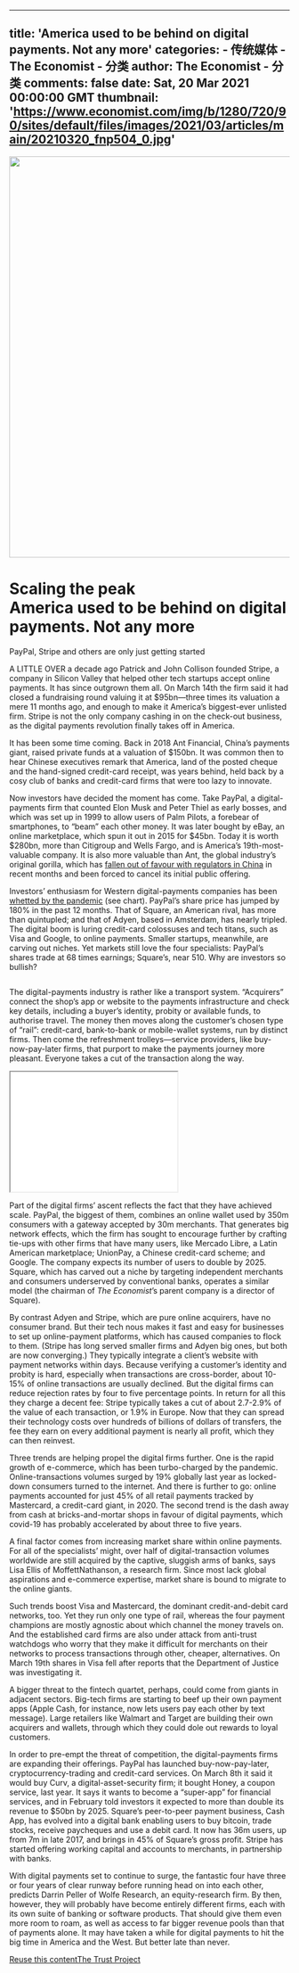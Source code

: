 
---
title: 'America used to be behind on digital payments. Not any more'
categories: 
    - 传统媒体
    - The Economist - 分类
author: The Economist - 分类
comments: false
date: Sat, 20 Mar 2021 00:00:00 GMT
thumbnail: 'https://www.economist.com/img/b/1280/720/90/sites/default/files/images/2021/03/articles/main/20210320_fnp504_0.jpg'
---

<div>   
<div itemscope itemprop="image" itemtype="https://schema.org/ImageObject"><meta itemprop="url" content="https://www.economist.com/img/b/1280/720/90/sites/default/files/images/2021/03/articles/main/20210320_fnp504_0.jpg"><img width="1280" height="720" src="https://www.economist.com/img/b/1280/720/90/sites/default/files/images/2021/03/articles/main/20210320_fnp504_0.jpg" srcset="https://www.economist.com/img/b/200/113/90/sites/default/files/images/2021/03/articles/main/20210320_fnp504_0.jpg 200w,https://www.economist.com/img/b/300/169/90/sites/default/files/images/2021/03/articles/main/20210320_fnp504_0.jpg 300w,https://www.economist.com/img/b/400/225/90/sites/default/files/images/2021/03/articles/main/20210320_fnp504_0.jpg 400w,https://www.economist.com/img/b/600/338/90/sites/default/files/images/2021/03/articles/main/20210320_fnp504_0.jpg 600w,https://www.economist.com/img/b/640/360/90/sites/default/files/images/2021/03/articles/main/20210320_fnp504_0.jpg 640w,https://www.economist.com/img/b/800/450/90/sites/default/files/images/2021/03/articles/main/20210320_fnp504_0.jpg 800w,https://www.economist.com/img/b/1000/563/90/sites/default/files/images/2021/03/articles/main/20210320_fnp504_0.jpg 1000w,https://www.economist.com/img/b/1280/720/90/sites/default/files/images/2021/03/articles/main/20210320_fnp504_0.jpg 1280w" sizes="(min-width: 1440px) 940px, (min-width: 1080px) 75vw, (min-width: 960px) 90vw, (min-width: 800px) 720px, 95vw" alt referrerpolicy="no-referrer"></div><h1><span data-test-id="Article Subheadline" class="article__subheadline">Scaling the peak</span><br><span data-test-id="Article Headline" itemprop="headline" class="article__headline">America used to be behind on digital payments. Not any more</span></h1><p data-test-id="Article Description" itemprop="description" class="article__description">PayPal, Stripe and others are only just getting started</p><div class="layout-sticky-rail"><div class="layout-sticky-rail-advert-wrapper"><div id class="advert right hidden advert--right-rail advert--sticky-rail"><div><div id="econright-r1"></div></div></div></div></div><p class="article__body-text">A LITTLE OVER a decade ago Patrick and John Collison founded Stripe, a company in Silicon Valley that helped other tech startups accept online payments. It has since outgrown them all. On March 14th the firm said it had closed a fundraising round valuing it at $95bn—three times its valuation a mere 11 months ago, and enough to make it America’s biggest-ever unlisted firm. Stripe is not the only company cashing in on the check-out business, as the digital payments revolution finally takes off in America. </p><p class="article__body-text"><span>It has been some time coming. Back in 2018 Ant Financial, China’s payments giant, raised private funds at a valuation of $150bn. It was common then to hear Chinese executives remark that America, land of the posted cheque and the hand-signed credit-card receipt, was years behind, held back by a cosy club of banks and credit-card firms that were too lazy to innovate. </span></p><div id class="advert incontent hidden advert--inline"><div><div id="econ-1"></div></div></div><p class="article__body-text"><span>Now investors have decided the moment has come. Take PayPal, a digital-payments firm that counted Elon Musk and Peter Thiel as early bosses, and which was set up in 1999 to allow users of Palm Pilots, a forebear of smartphones, to “beam” each other money. It was later bought by eBay, an online marketplace, which spun it out in 2015 for $45bn. Today it is worth $280bn, more than Citigroup and Wells Fargo, and is America’s 19th-most-valuable company. It is also more valuable than Ant, the global industry’s original gorilla, which has </span><a href="https://www.economist.com/finance-and-economics/2021/03/13/chinas-government-is-cracking-down-on-fintech-what-does-it-want"><span>fallen out of favour with regulators in China</span></a><span> in recent months and been forced to cancel its initial public offering.</span></p><p class="article__body-text"><span>Investors’ enthusiasm for Western digital-payments companies has been </span><a href="https://www.economist.com/finance-and-economics/2020/10/08/how-the-digital-surge-will-reshape-finance"><span>whetted by the pandemic</span></a><span> (see chart). PayPal’s share price has jumped by 180% in the past 12 months. That of Square, an American rival, has more than quintupled; and that of Adyen, based in Amsterdam, has nearly tripled. The digital boom is luring credit-card colossuses and tech titans, such as Visa and Google, to online payments. Smaller startups, meanwhile, are carving out niches. Yet markets still love the four specialists: PayPal’s shares trade at 68 times earnings; Square’s, near 510. Why are investors so bullish? </span></p><div class="article__body-text-image"><figure><div itemscope itemprop="image" itemtype="https://schema.org/ImageObject" data-slim="1"><meta itemprop="url" content="https://www.economist.com/img/b/608/662/90/sites/default/files/images/2021/03/articles/body/20210327_fnc253.png"><img loading="lazy" src="https://www.economist.com/img/b/608/662/90/sites/default/files/images/2021/03/articles/body/20210327_fnc253.png" srcset="https://www.economist.com/img/b/200/218/90/sites/default/files/images/2021/03/articles/body/20210327_fnc253.png 200w,https://www.economist.com/img/b/300/327/90/sites/default/files/images/2021/03/articles/body/20210327_fnc253.png 300w,https://www.economist.com/img/b/400/436/90/sites/default/files/images/2021/03/articles/body/20210327_fnc253.png 400w,https://www.economist.com/img/b/600/653/90/sites/default/files/images/2021/03/articles/body/20210327_fnc253.png 600w,https://www.economist.com/img/b/640/697/90/sites/default/files/images/2021/03/articles/body/20210327_fnc253.png 640w,https://www.economist.com/img/b/800/871/90/sites/default/files/images/2021/03/articles/body/20210327_fnc253.png 800w,https://www.economist.com/img/b/1000/1089/90/sites/default/files/images/2021/03/articles/body/20210327_fnc253.png 1000w,https://www.economist.com/img/b/1280/1394/90/sites/default/files/images/2021/03/articles/body/20210327_fnc253.png 1280w" sizes="300px" alt referrerpolicy="no-referrer"></div></figure><p class="article__body-text">The digital-payments industry is rather like a transport system. “Acquirers” connect the shop’s app or website to the payments infrastructure and check key details, including a buyer’s identity, probity or available funds, to authorise travel. The money then moves along the customer’s chosen type of “rail”: credit-card, bank-to-bank or mobile-wallet systems, run by distinct firms. Then come the refreshment trolleys—service providers, like buy-now-pay-later firms, that purport to make the payments journey more pleasant. Everyone takes a cut of the transaction along the way. </p><p class="article__body-text"><iframe height="215" src="//embed.acast.com/theintelligencepodcast/earningthem-stripe-smonstervaluation"></iframe></p><p class="article__body-text">Part of the digital firms’ ascent reflects the fact that they have achieved scale. PayPal, the biggest of them, combines an online wallet used by 350m consumers with a gateway accepted by 30m merchants. That generates big network effects, which the firm has sought to encourage further by crafting tie-ups with other firms that have many users, like Mercado Libre, a Latin American marketplace; UnionPay, a Chinese credit-card scheme; and Google. The company expects its number of users to double by 2025. Square, which has carved out a niche by targeting independent merchants and consumers underserved by conventional banks, operates a similar model (the chairman of <em>The Economist</em>’s parent company is a director of Square). </p><p class="article__body-text"><span>By contrast Adyen and Stripe, which are pure online acquirers, have no consumer brand. But their tech nous makes it fast and easy for businesses to set up online-payment platforms, which has caused companies to flock to them. (Stripe has long served smaller firms and Adyen big ones, but both are now converging.) They typically integrate a client’s website with payment networks within days. Because verifying a customer’s identity and probity is hard, especially when transactions are cross-border, about 10-15% of online transactions are usually declined. But the digital firms can reduce rejection rates by four to five percentage points. In return for all this they charge a decent fee: Stripe typically takes a cut of about 2.7-2.9% of the value of each transaction, or 1.9% in Europe. Now that they can spread their technology costs over hundreds of billions of dollars of transfers, the fee they earn on every additional payment is nearly all profit, which they can then reinvest.</span></p></div><div id class="advert incontent hidden advert--inline"><div><div id="econ-2"></div></div></div><p class="article__body-text">Three trends are helping propel the digital firms further. One is the rapid growth of e-commerce, which has been turbo-charged by the pandemic. Online-transactions volumes surged by 19% globally last year as locked-down consumers turned to the internet. And there is further to go: online payments accounted for just 45% of all retail payments tracked by Mastercard, a credit-card giant, in 2020. The second trend is the dash away from cash at bricks-and-mortar shops in favour of digital payments, which covid-19 has probably accelerated by about three to five years. </p><p class="article__body-text">A final factor comes from increasing market share within online payments. For all of the specialists’ might, over half of digital-transaction volumes worldwide are still acquired by the captive, sluggish arms of banks, says Lisa Ellis of MoffettNathanson, a research firm. Since most lack global aspirations and e-commerce expertise, market share is bound to migrate to the online giants. </p><p class="article__body-text">Such trends boost Visa and Mastercard, the dominant credit-and-debit card networks, too. Yet they run only one type of rail, whereas the four payment champions are mostly agnostic about which channel the money travels on. And the established card firms are also under attack from anti-trust watchdogs who worry that they make it difficult for merchants on their networks to process transactions through other, cheaper, alternatives. On March 19th shares in Visa fell after reports that the Department of Justice was investigating it.</p><p class="article__body-text">A bigger threat to the fintech quartet, perhaps, could come from giants in adjacent sectors. Big-tech firms are starting to beef up their own payment apps (Apple Cash, for instance, now lets users pay each other by text message). Large retailers like Walmart and Target are building their own acquirers and wallets, through which they could dole out rewards to loyal customers.</p><p class="article__body-text">In order to pre-empt the threat of competition, the digital-payments firms are expanding their offerings. PayPal has launched buy-now-pay-later, cryptocurrency-trading and credit-card services. On March 8th it said it would buy Curv, a digital-asset-security firm; it bought Honey, a coupon service, last year. It says it wants to become a “super-app” for financial services, and in February told investors it expected to more than double its revenue to $50bn by 2025. Square’s peer-to-peer payment business, Cash App, has evolved into a digital bank enabling users to buy bitcoin, trade stocks, receive paycheques and use a debit card. It now has 36m users, up from 7m in late 2017, and brings in 45% of Square’s gross profit. Stripe has started offering working capital and accounts to merchants, in partnership with banks. </p><p class="article__body-text">With digital payments set to continue to surge, the fantastic four have three or four years of clear runway before running head on into each other, predicts Darrin Peller of Wolfe Research, an equity-research firm. By then, however, they will probably have become entirely different firms, each with its own suite of banking or software products. That should give them even more room to roam, as well as access to far bigger revenue pools than that of payments alone. It may have taken a while for digital payments to hit the big time in America and the West. But better late than never.</p><div class="layout-article-links layout-article-promo"><a class="ds-actioned-link ds-actioned-link--reuse-this-content" target="_blank" href="https://s100.copyright.com/AppDispatchServlet?publisherName=economist&publication=economist&title=America%20used%20to%20be%20behind%20on%20digital%20payments.%20Not%20any%20more&publicationDate=2021-03-20&contentID=%2Fcontent%2Fkdmndvnha4fjf7r5mefjn1md408hsalr&type=A&orderBeanReset=TRUE"><span>Reuse this content</span></a><a class="ds-actioned-link ds-actioned-link--the-trust-project" href="https://www.economist.com/about-the-economist"><span>The Trust Project</span></a></div>  
</div>
            